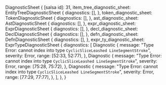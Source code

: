 DiagnosticSheet {
    [salsa id]: 31,
    item_tree_diagnostic_sheet: EntityTreeDiagnosticSheet {
        diagnostics: [],
    },
    token_diagnostic_sheet: TokenDiagnosticSheet {
        diagnostics: [],
    },
    ast_diagnostic_sheet: AstDiagnosticSheet {
        diagnostics: [],
    },
    expr_diagnostic_sheet: ExprDiagnosticSheet {
        diagnostics: [],
    },
    decl_diagnostic_sheet: DeclDiagnosticSheet {
        diagnostics: [],
    },
    defn_diagnostic_sheet: DefnDiagnosticSheet {
        diagnostics: [],
    },
    expr_ty_diagnostic_sheet: ExprTypeDiagnosticSheet {
        diagnostics: [
            Diagnostic {
                message: "Type Error: cannot index into type `CyclicSliceLeashed LineSegmentStroke`",
                severity: Error,
                range: [52:33, 52:77),
            },
            Diagnostic {
                message: "Type Error: cannot index into type `CyclicSliceLeashed LineSegmentStroke`",
                severity: Error,
                range: [75:28, 75:72),
            },
            Diagnostic {
                message: "Type Error: cannot index into type `CyclicSliceLeashed LineSegmentStroke`",
                severity: Error,
                range: [77:29, 77:77),
            },
        ],
    },
}